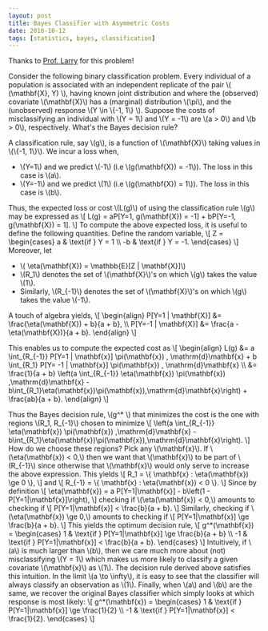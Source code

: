 ```yaml
---
layout: post
title: Bayes Classifier with Asymmetric Costs
date: 2016-10-12
tags: [statistics, bayes, classification]
---
```


Thanks to [Prof. Larry](http://www-bcf.usc.edu/~larry/) for this problem!

Consider the following binary classification problem. Every individual
of a population is associated with an independent replicate of the pair
\\( (\mathbf{X}, Y) \\), having known joint distribution and where the
(observed) covariate \\(\mathbf{X}\\) has a (marginal) distribution
\\(\pi\\), and the (unobserved) response \\(Y \in \\{-1, 1\\} \\). Suppose
the costs of misclassifying an individual with \\(Y = 1\\) and \\(Y =
-1\\) are \\(a > 0\\) and \\(b > 0\\), respectively. What's the Bayes
decision rule?

A classification rule, say \\(g\\), is a function of \\(\mathbf{X}\\)
taking values in \\(\\{-1, 1\\}\\). We incur a loss when,

* \\(Y=1\\) and we predict \\(-1\\) (i.e \\(g(\mathbf{X}) = -1\\)).
  The loss in this case is \\(a\\).
* \\(Y=-1\\) and we predict \\(1\\) (i.e \\(g(\mathbf{X}) = 1\\)).
  The loss in this case is \\(b\\).

Thus, the expected loss or cost \\(L(g)\\) of using the classification
rule \\(g\\) may be expressed as
\\[
    L(g) = aP[Y=1, g(\mathbf{X}) = -1] + bP[Y=-1, g(\mathbf{X}) = 1].
\\]
To compute the above expected loss, it is useful to define the following
quantities. Define the random variable,
\\[
Z =
\begin{cases}
    a & \text{if } Y = 1 \\\\
    -b & \text{if } Y = -1.
\end{cases}
\\]
Moreover, let

* \\( \eta(\mathbf{X}) = \mathbb{E}[Z | \mathbf{X}]\\)
* \\(R_1\\) denotes the set of \\(\mathbf{X}\\)'s on which \\(g\\) takes
  the value \\(1\\).
* Similarly, \\(R\_{-1}\\) denotes the set of \\(\mathbf{X}\\)'s on which \\(g\\) takes
  the value \\(-1\\).

A touch of algebra yields,
\\[ \begin{align}
P[Y=1 | \mathbf{X}] &= \frac{\eta(\mathbf{X}) + b}{a + b}, \\\\
P[Y=-1 | \mathbf{X}] &= \frac{a - \eta(\mathbf{X})}{a + b}.
\end{align} \\]

This enables us to compute the expected cost as
\\[ \begin{align}
L(g) &= a \int\_{R\_{-1}} P[Y=1 | \mathbf{x}] \pi(\mathbf{x}) \,
    \mathrm{d}\mathbf{x} + b \int\_{R_1} P[Y= -1 | \mathbf{x}]
    \pi(\mathbf{x}) \, \mathrm{d}\mathbf{x} \\\\
    &= \frac{1}{a + b}
    \left(a \int\_{R\_{-1}} \eta(\mathbf{x}) \pi(\mathbf{x}) \,\mathrm{d}\mathbf{x} -
    b\int\_{R\_1}\eta(\mathbf{x})\pi(\mathbf{x})\,\mathrm{d}\mathbf{x}\right)
    + \frac{ab}{a + b}.
\end{align} \\]

Thus the Bayes decision rule, \\(g^\* \\) that minimizes the cost is the
one with regions \\(R\_1, R\_{-1}\\) chosen to minimize
\\[
    \left(a \int\_{R\_{-1}} \eta(\mathbf{x}) \pi(\mathbf{x}) \,\mathrm{d}\mathbf{x} -
    b\int\_{R\_1}\eta(\mathbf{x})\pi(\mathbf{x})\,\mathrm{d}\mathbf{x}\right).
\\]
How do we choose these regions? Pick any \\(\mathbf{x}\\). If
\\(\eta(\mathbf{x}) < 0,\\) then we want that \\(\mathbf{x}\\) to be
part of \\(R\_{-1}\\) since otherwise that \\(\mathbf{x}\\) would only
serve to increase the above expression. This yields
\\[
R\_1 = \\{ \mathbf{x} : \eta(\mathbf{x}) \ge 0 \\},
\\]
and
\\[
R\_{-1} = \\{ \mathbf{x} : \eta(\mathbf{x}) < 0 \\}.
\\]
Since by definition
\\[
\eta(\mathbf{x}) = a P[Y=1|\mathbf{x}] - b\left(1 - P[Y=1|\mathbf{x}]\right),
\\]
checking if \\(\eta(\mathbf{x}) < 0,\\) amounts to checking if
\\[
P[Y=1|\mathbf{x}] < \frac{b}{a + b}.
\\]
Similarly, checking if \\(\eta(\mathbf{x}) \ge 0,\\) amounts to checking if
\\[
P[Y=1|\mathbf{x}] \ge \frac{b}{a + b}.
\\]
This yields the optimum decision rule,
\\[
g^\*(\mathbf{x}) =
\begin{cases}
    1 & \text{if } P[Y=1|\mathbf{x}] \ge \frac{b}{a + b} \\\\
   -1 & \text{if } P[Y=1|\mathbf{x}] < \frac{b}{a + b}.
\end{cases}
\\]
Intuitively, if \\(a\\) is much larger than \\(b\\), then we care much
more about (not) misclassifying \\(Y = 1\\) which makes us more likely
to classify a given covariate \\(\mathbf{x}\\) as \\(1\\). The decision
rule derived above satisfies this intuition. In the limit \\(a \to
\infty\\), it is easy to see that the classifier will always classify an
observation as \\(1\\). Finally, when \\(a\\) and \\(b\\) are the same,
we recover the original Bayes classifier which simply looks at which
response is most likely:
\\[
g^\*(\mathbf{x}) =
\begin{cases}
    1 & \text{if } P[Y=1|\mathbf{x}] \ge \frac{1}{2} \\\\
   -1 & \text{if } P[Y=1|\mathbf{x}] <   \frac{1}{2}.
\end{cases}
\\]
